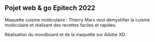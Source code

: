 
## Pojet web & go Epitech 2022

Maquette cuisine moléculaire : Thierry Marx veut démystifier la cuisine moléculaire et réalisant des recettes faciles et rapides.

Réalisation du moodboard et de la maquette sur Adobe XD.

